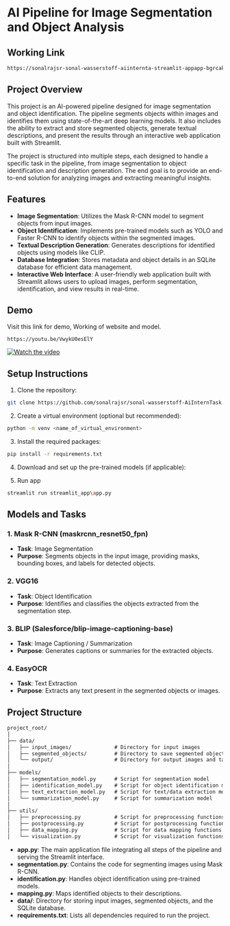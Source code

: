 # AI Pipeline for Image Segmentation and Object Analysis

## Working Link
```bash
https://sonalrajsr-sonal-wasserstoff-aiinternta-streamlit-appapp-bgrcak.streamlit.app/
```
## Project Overview

This project is an AI-powered pipeline designed for image segmentation and object identification. The pipeline segments objects within images and identifies them using state-of-the-art deep learning models. It also includes the ability to extract and store segmented objects, generate textual descriptions, and present the results through an interactive web application built with Streamlit.

The project is structured into multiple steps, each designed to handle a specific task in the pipeline, from image segmentation to object identification and description generation. The end goal is to provide an end-to-end solution for analyzing images and extracting meaningful insights.

## Features

- **Image Segmentation**: Utilizes the Mask R-CNN model to segment objects from input images.
- **Object Identification**: Implements pre-trained models such as YOLO and Faster R-CNN to identify objects within the segmented images.
- **Textual Description Generation**: Generates descriptions for identified objects using models like CLIP.
- **Database Integration**: Stores metadata and object details in an SQLite database for efficient data management.
- **Interactive Web Interface**: A user-friendly web application built with Streamlit allows users to upload images, perform segmentation, identification, and view results in real-time.

## Demo
Visit this link for demo, Working of website and model.
```
https://youtu.be/VwykU0esElY
```
[![Watch the video](https://img.youtube.com/vi/VwykU0esElY/maxresdefault.jpg)](https://www.youtube.com/watch?v=VwykU0esElY)


## Setup Instructions

1. Clone the repository:
```bash
git clone https://github.com/sonalrajsr/sonal-wasserstoff-AiInternTask.git
```
2. Create a virtual environment (optional but recommended):
```bash
python -m venv <name_of_virtual_environment>
```
3. Install the required packages:
```bash
pip install -r requirements.txt
```
4. Download and set up the pre-trained models (if applicable):

5. Run app
```bash
streamlit run streamlit_app\app.py
```
   
## Models and Tasks

### 1. Mask R-CNN (maskrcnn_resnet50_fpn)
- **Task**: Image Segmentation
- **Purpose**: Segments objects in the input image, providing masks, bounding boxes, and labels for detected objects.

### 2. VGG16
- **Task**: Object Identification
- **Purpose**: Identifies and classifies the objects extracted from the segmentation step.

### 3. BLIP (Salesforce/blip-image-captioning-base)
- **Task**: Image Captioning / Summarization
- **Purpose**: Generates captions or summaries for the extracted objects.

### 4. EasyOCR
- **Task**: Text Extraction
- **Purpose**: Extracts any text present in the segmented objects or images.

## Project Structure
```markdown
project_root/
│
├── data/
│   ├── input_images/              # Directory for input images
│   ├── segmented_objects/         # Directory to save segmented object images
│   └── output/                    # Directory for output images and tables
│
├── models/
│   ├── segmentation_model.py      # Script for segmentation model
│   ├── identification_model.py    # Script for object identification model
│   ├── text_extraction_model.py   # Script for text/data extraction model
│   └── summarization_model.py     # Script for summarization model
│
├── utils/
│   ├── preprocessing.py           # Script for preprocessing functions
│   ├── postprocessing.py          # Script for postprocessing functions
│   ├── data_mapping.py            # Script for data mapping functions
│   └── visualization.py           # Script for visualization functions
```
- **app.py**: The main application file integrating all steps of the pipeline and serving the Streamlit interface.
- **segmentation.py**: Contains the code for segmenting images using Mask R-CNN.
- **identification.py**: Handles object identification using pre-trained models.
- **mapping.py**: Maps identified objects to their descriptions.
- **data/**: Directory for storing input images, segmented objects, and the SQLite database.
- **requirements.txt**: Lists all dependencies required to run the project.

